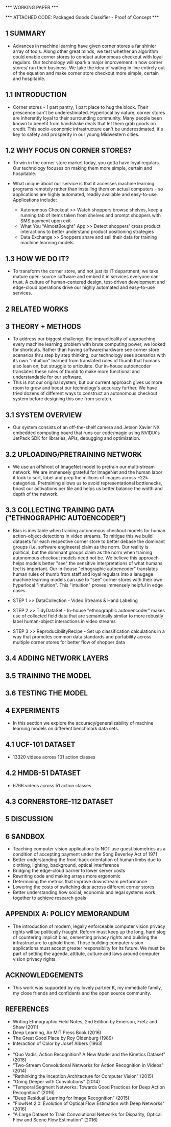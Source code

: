 *** WORKING PAPER ***

*** ATTACHED CODE:  Packaged Goods Classifier - Proof of Concept ***

## 1 SUMMARY

* Advances in machine learning have given corner stores a far shinier array of tools.  Along other great minds, we test whether an algorithm could enable corner stores to conduct autonomous checkout with loyal regulars. Our technology will spark a major improvement in how corner stores/ run their business.  We take the idea of waiting in line entirely out of the equation and make corner store checkout more simple, certain and hospitable.

## 1.1 INTRODUCTION

* Corner stores - 1 part pantry, 1 part place to hug the block. Their prescence can't be underestimated.  Hyperlocal by nature, corner stores are inherently loyal to their surrounding community. Many people been known to benefit from handshake deals that let them grab goods on credit. This socio-economic infrastructure can't be underestimated, it's key to safety and prosperity in our young Midwestern cities. 

## 1.2 WHY FOCUS ON CORNER STORES? 

* To win in the corner store market today, you gotta have loyal regulars.  Our technology focuses on making them more simple, certain and hospitable.

* What unique about our service is that it accesses machine learning programs remotely rather than installing them on actual computers - so applications are highly automated, readily avaliable and easy-to-use.  Applications include: 
	* Autonomous Checkout >> Watch shoppers browse shelves, keep a running tab of items taken from shelves and prompt shoppers with SMS payment upon exit
	* What You "AlmostBought" App >> Detect shoppers' cross product interactions to better understand product positioning strategies 
	* Data Exchange >> Shoppers share and sell their data for training machine learning models

## 1.3 HOW WE DO IT?

* To transform the corner store, and not just its IT department, we take mature open-source software and embed it in services everyone can trust. A culture of human-centered design, test-driven development and edge-cloud operations drive our highly automated and easy-to-use services.
	
## 2 RELATED WORKS

## 3 THEORY + METHODS

* To address our biggest challenge, the impracticality of approaching every machine learning problem with brute computing power, we looked for shortcuts. Rather than having software/hardware see corner store scenarios thru step by step thinking, our technology sees scenarios with its own "intuition" learned from translated rules of thumb that humans also lean on, but struggle to articulate. Our in-house autoencoder translates these rules of thumb to make more functional and understandable for our software.
* This is not our original system, but our current approach gives us more room to grow and boost our technology's accuracy further. We have tried dozens of different ways to construct an autonomous checkout system before designing this one from scratch.  

## 3.1 SYSTEM OVERVIEW

* Our system consists of an off-the-shelf camera and Jetson Xavier NX embedded computing board that runs our code/magic using NVIDIA's JetPack SDK for libraries, APIs, debugging and optimization.

## 3.2 UPLOADING/PRETRAINING NETWORK

* We use an offshoot of ImageNet model to pretrain our multi-stream network. We are immensely grateful for ImageNet and the human labor it took to sort, label and prep the millions of images across ~22k categories. Pretraining allows us to avoid representational bottlenecks, boost our activations per tile and helps us better balance the width and depth of the network.

## 3.3 COLLECTING TRAINING DATA ("ETHNOGRAPHIC AUTOENCODER")

* Bias is inevitable when training autonomous checkout models for human action-object detections in video streams. To mitigae this we build datasets for each respective corner store to better debase the dominant groups (i.e. software engineers) claim as the norm. Our reality is political, but the dominant groups claim as the norm when training autonomous checkout models need not be. We believe this approach helps models better "see" the sensitive interpretations of what humans feel is important.  Our in-house "ethographic autoencoder" translates human rules of thumb from staff and loyal regulars into a lanugage machine learning models can use to "see" corner stores with their own hyperlocal "intuition".  This "intuition" proves immensely helpful in edge cases.

* STEP 1 >> DataCollection - Video Streams & Hand Labeling 
* STEP 2 >> TidyDataSet - In-house "ethnographic autonencoder" makes use of collected field data that are semantically similar to more robustly label human-object interactions in video streams
* STEP 3 >> ReproducibilityRecipe - Set up classification calculations in a way that promotes common data standards and portability across multiple corner stores for better flow of shopper data

## 3.4 ADDING NETWORK LAYERS

## 3.5 TRAINING THE MODEL

## 3.6 TESTING THE MODEL

## 4 EXPERIMENTS

* In this section we explore the accuracy/generalizability of machine learning models on different benchmark data sets.

## 4.1 UCF-101 DATASET

* 13320 videos across 101 action classes

## 4.2 HMDB-51 DATASET

* 6766 videos across 51 action classes

## 4.3  CORNERSTORE-112 DATASET

## 5 DISCUSSION

## 6 SANDBOX

* Teaching computer vision applications to NOT use guest biometrics as a condition of accepting payment under the Song Beverley Act of 1971
* Better understanding the front-back orientation of human limbs due to clothing, lighting, background, optical interference
* Bridging the edge-cloud barrier to lower server costs 
* Rewriting code and making arrays more ergonomic
* Determining the metrics that improve downstream performance
* Lowering the costs of switching data across different corner stores
* Better understanding how social, economic and legal systems work together to achieve research goals 

## APPENDIX A: POLICY MEMORANDUM

* The introduction of modern, legally enforceable computer vision privacy rights will be politically fraught.  Reform must keep up the long, hard slog of countering implicit bias, cementing privacy rights and building the infrastructure to uphold them. Those building computer vision applications must accept greater responsiblity for its future. We must be part of setting the agenda, attitute, culture and laws around computer vision privacy rights.

## ACKNOWLEDGEMENTS

* This work was supported by my lovely partner K, my immediate family, my close friends and confidants and the open source community. 

## REFERENCES

* Writing Ethnographic Field Notes, 2nd Edition by Emerson, Fretz and Shaw (2011)
* Deep Learning, An MIT Press Book (2016)
* The Great Good Place by Roy Oldenburg (1989)
* Interaction of Color by Josef Albers (1963)
*
* "Quo Vadis, Action Recognition? A New Model and the Kinetics Dataset" (2018)
* "Two-Stream Convolutional Networks for Action Recognition in Videos" (2014)
* "Rethinking the Inception Architecture for Computer Vision" (2015)
* "Going Deeper with Convolutions" (2014)
* "Temporal Segment Networks: Towards Good Practices for Deep Action Recognition" (2016)
* "Deep Residual Learning for Image Recognition" (2015)
* "FlowNet 2.0: Evolution of Optical Flow Estimation with Deep Networks" (2016)
* "A Large Dataset to Train Convolutional Networks for Disparity, Optical Flow and Scene Flow Estimation" (2016)



